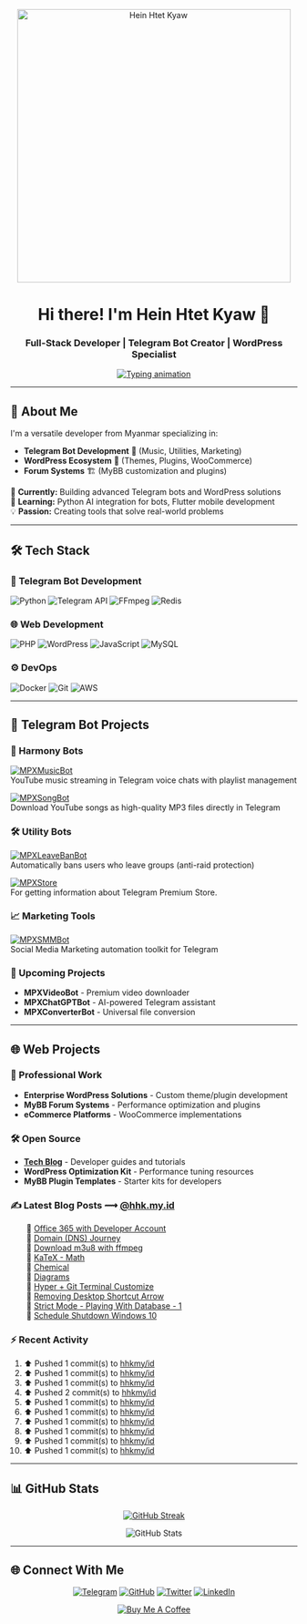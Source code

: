<p align="center">
  <a href="https://hhk.my.id">
    <img width="480" src="https://github.githubassets.com/assets/inbox-zero-dark-377cc25a227f.svg" alt="Hein Htet Kyaw">
  </a>
</p>

<h1 align="center">Hi there! I'm Hein Htet Kyaw 👋</h1>
<h3 align="center">Full-Stack Developer | Telegram Bot Creator | WordPress Specialist</h3>

<p align="center">
  <a href="https://hhk.my.id">
    <img src="https://readme-typing-svg.herokuapp.com?font=Fira+Code&pause=1000&width=435&lines=Building+Telegram+Bots;Developing+WordPress+Solutions;Creating+MyBB+Plugins;From+Myanmar+%F0%9F%87%B2%F0%9F%87%B2" alt="Typing animation">
  </a>
</p>

---

## 🚀 About Me

I'm a versatile developer from Myanmar specializing in:
- **Telegram Bot Development** 🤖 (Music, Utilities, Marketing)
- **WordPress Ecosystem** 🛒 (Themes, Plugins, WooCommerce)
- **Forum Systems** 🏗️ (MyBB customization and plugins)

🔭 **Currently:** Building advanced Telegram bots and WordPress solutions  
🌱 **Learning:** Python AI integration for bots, Flutter mobile development  
💡 **Passion:** Creating tools that solve real-world problems  

---

## 🛠 Tech Stack

### 🤖 Telegram Bot Development
![Python](https://img.shields.io/badge/Python-3776AB?logo=python&logoColor=white)
![Telegram API](https://img.shields.io/badge/Telegram_API-26A5E4?logo=telegram)
![FFmpeg](https://img.shields.io/badge/FFmpeg-007808?logo=ffmpeg&logoColor=white)
![Redis](https://img.shields.io/badge/Redis-DC382D?logo=redis&logoColor=white)

### 🌐 Web Development
![PHP](https://img.shields.io/badge/PHP-777BB4?logo=php&logoColor=white)
![WordPress](https://img.shields.io/badge/WordPress-21759B?logo=wordpress)
![JavaScript](https://img.shields.io/badge/JavaScript-F7DF1E?logo=javascript&logoColor=black)
![MySQL](https://img.shields.io/badge/MySQL-4479A1?logo=mysql&logoColor=white)

### ⚙️ DevOps
![Docker](https://img.shields.io/badge/Docker-2496ED?logo=docker&logoColor=white)
![Git](https://img.shields.io/badge/Git-F05032?logo=git&logoColor=white)
![AWS](https://img.shields.io/badge/AWS-232F3E?logo=amazon-aws)

---

## 🤖 Telegram Bot Projects

### 🎵 Harmony Bots
[![MPXMusicBot](https://img.shields.io/badge/MPX_MusicBot_🎧-fff?logo=telegram)](https://t.me/MPXMusicBot)  
YouTube music streaming in Telegram voice chats with playlist management

[![MPXSongBot](https://img.shields.io/badge/MPX_Song_🎵-fff?logo=telegram)](https://t.me/MPXSongBot)  
Download YouTube songs as high-quality MP3 files directly in Telegram

### 🛠 Utility Bots
[![MPXLeaveBanBot](https://img.shields.io/badge/MPX_Leave_=_Ban_🔥-fff?logo=telegram)](https://t.me/MPXLeaveBanBot)  
Automatically bans users who leave groups (anti-raid protection)

[![MPXStore](https://img.shields.io/badge/MPX_Store_🛒-fff?logo=telegram)](https://t.me/MPXStoreBot)  
For getting information about Telegram Premium Store.

### 📈 Marketing Tools
[![MPXSMMBot](https://img.shields.io/badge/📢_MPXSMMBot-fff?logo=telegram)](https://t.me/MPXSMMBot)  
Social Media Marketing automation toolkit for Telegram

### 🚧 Upcoming Projects
- **MPXVideoBot** - Premium video downloader
- **MPXChatGPTBot** - AI-powered Telegram assistant
- **MPXConverterBot** - Universal file conversion

---

## 🌐 Web Projects

### 💼 Professional Work
- **Enterprise WordPress Solutions** - Custom theme/plugin development
- **MyBB Forum Systems** - Performance optimization and plugins
- **eCommerce Platforms** - WooCommerce implementations

### 🛠 Open Source
- **[Tech Blog](https://hhk.my.id)** - Developer guides and tutorials
- **WordPress Optimization Kit** - Performance tuning resources
- **MyBB Plugin Templates** - Starter kits for developers

### ✍️ Latest Blog Posts ⟿ [@hhk.my.id](https://hhk.my.id)

<div style="list-style-type: '📖 ';">
  
<!-- hhkmyid:START -->&emsp;&emsp;📖 <a href='https://hhk.my.id/posts/office365-with-developer-account/' target='_blank'>Office 365 with Developer Account</a><br>&emsp;&emsp;📖 <a href='https://hhk.my.id/posts/domain-dns-journey/' target='_blank'>Domain &lpar;DNS&rpar; Journey</a><br>&emsp;&emsp;📖 <a href='https://hhk.my.id/posts/download-m3u8-ffmpeg/' target='_blank'>Download m3u8 with ffmpeg</a><br>&emsp;&emsp;📖 <a href='https://hhk.my.id/posts/katex-math/' target='_blank'>KaTeX - Math</a><br>&emsp;&emsp;📖 <a href='https://hhk.my.id/posts/chemical/' target='_blank'>Chemical</a><br>&emsp;&emsp;📖 <a href='https://hhk.my.id/posts/diagrams/' target='_blank'>Diagrams</a><br>&emsp;&emsp;📖 <a href='https://hhk.my.id/posts/hyper-git-terminal-customize/' target='_blank'>Hyper + Git Terminal Customize</a><br>&emsp;&emsp;📖 <a href='https://hhk.my.id/posts/removing-desktop-shortcut-arrow/' target='_blank'>Removing Desktop Shortcut Arrow</a><br>&emsp;&emsp;📖 <a href='https://hhk.my.id/posts/strict-mode-playing-database-1/' target='_blank'>Strict Mode - Playing With Database - 1</a><br>&emsp;&emsp;📖 <a href='https://hhk.my.id/posts/schedule-shutdown-windows-10/' target='_blank'>Schedule Shutdown Windows 10</a><br><!-- hhkmyid:END -->

</div>

### :zap: Recent Activity

<!--RECENT_ACTIVITY:start-->
1. ⬆️ Pushed 1 commit(s) to [hhkmy/id](https://github.com/hhkmy/id)<br>
2. ⬆️ Pushed 1 commit(s) to [hhkmy/id](https://github.com/hhkmy/id)<br>
3. ⬆️ Pushed 1 commit(s) to [hhkmy/id](https://github.com/hhkmy/id)<br>
4. ⬆️ Pushed 2 commit(s) to [hhkmy/id](https://github.com/hhkmy/id)<br>
5. ⬆️ Pushed 1 commit(s) to [hhkmy/id](https://github.com/hhkmy/id)<br>
6. ⬆️ Pushed 1 commit(s) to [hhkmy/id](https://github.com/hhkmy/id)<br>
7. ⬆️ Pushed 1 commit(s) to [hhkmy/id](https://github.com/hhkmy/id)<br>
8. ⬆️ Pushed 1 commit(s) to [hhkmy/id](https://github.com/hhkmy/id)<br>
9. ⬆️ Pushed 1 commit(s) to [hhkmy/id](https://github.com/hhkmy/id)<br>
10. ⬆️ Pushed 1 commit(s) to [hhkmy/id](https://github.com/hhkmy/id)<br>
<!--RECENT_ACTIVITY:end-->

---

## 📊 GitHub Stats

<div align="center">

[![GitHub Streak](https://streak-stats.demolab.com?user=h2kyaw&theme=transparent&hide_border=true&border_radius=&ring=EB5454&fire=EB5454&currStreakNum=EB5454&currStreakLabel=EB5454)](https://git.io/streak-stats)

![GitHub Stats](https://github-readme-stats.vercel.app/api?username=h2kyaw&show_icons=true&theme=transparent&hide_title=true&hide_border=true&rank_icon=github)

</div>

---

## 🌐 Connect With Me

<div align="center">

[![Telegram](https://img.shields.io/badge/💬_Telegram-26A5E4?style=for-the-badge&logo=telegram)](https://t.me/HeinHtetkyaw)
[![GitHub](https://img.shields.io/badge/💻_GitHub-181717?style=for-the-badge&logo=github)](https://github.com/h2kyaw)
[![Twitter](https://img.shields.io/badge/🐦_Twitter-1DA1F2?style=for-the-badge&logo=twitter)](https://twitter.com/HeinHtetKyaw_)
[![LinkedIn](https://img.shields.io/badge/👔_LinkedIn-0A66C2?style=for-the-badge&logo=linkedin)](https://linkedin.com/in/h2kyaw)

[![Buy Me A Coffee](https://img.shields.io/badge/☕_Buy_Me_A_Coffee-FFDD00?style=for-the-badge&logo=buy-me-a-coffee&logoColor=black)](https://www.buymeacoffee.com/h2kyaw)

</div>
